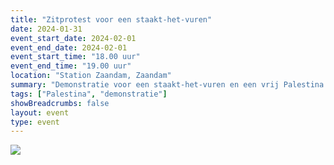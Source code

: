 ```yaml
---
title: "Zitprotest voor een staakt-het-vuren"
date: 2024-01-31
event_start_date: 2024-02-01
event_end_date: 2024-02-01
event_start_time: "18.00 uur"
event_end_time: "19.00 uur"
location: "Station Zaandam, Zaandam"
summary: "Demonstratie voor een staakt-het-vuren en een vrij Palestina."
tags: ["Palestina", "demonstratie"]
showBreadcrumbs: false
layout: event
type: event
---
```


![](/img/...)